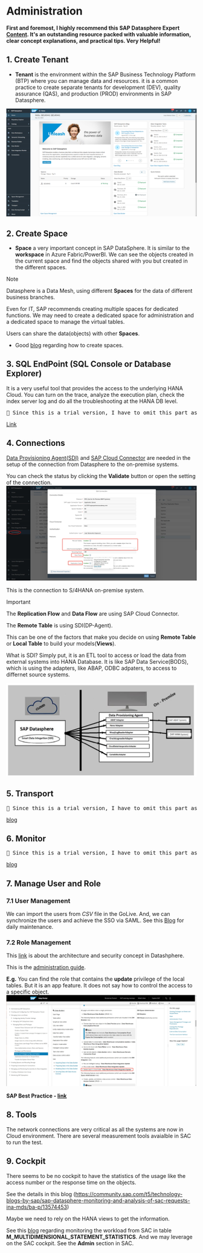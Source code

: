 # Administration

**First and foremost, I highly recommend this SAP Datasphere Expert [Content](https://help.sap.com/docs/SUPPORT_CONTENT/datasphere/4181116697.html). It's an outstanding resource packed with valuable information, clear concept explanations, and practical tips. Very Helpful!** 

## 1. Create Tenant
- **Tenant** is the environment within the SAP Business Technology Platform (BTP) where you can manage data and resources.
it is a common practice to create separate tenants for development (DEV), quality assurance (QAS), and production (PROD) environments in SAP Datasphere.

![alt text](/Admin/images/Space.png)


## 2. Create Space 
- **Space** a very important concept in SAP DataSphere. It is similar to the **workspace** in Azure Fabric/PowerBI. We can see the objects created in the current space and find the objects shared with you but created in the different spaces. 

> [!NOTE]
> Datasphere is a Data Mesh, using different **Spaces** for the data of different business branches. 
> 
> Even for IT, SAP recommends creating multiple spaces for dedicated functions. We may need to create a dedicated space for administration and a dedicated space to manage the virtual tables.
>
> Users can share the data(objects) with other **Spaces**.

- Good [blog](https://community.sap.com/t5/technology-blogs-by-sap/sap-datasphere-space-data-integration-and-data-modeling-best-practices/ba-p/13651889) regarding how to create spaces.


## 3. SQL EndPoint (SQL Console or Database Explorer)
It is a very useful tool that provides the access to the underlying HANA Cloud. You can turn on the trace, analyze the execution plan, check the index server log and do all the troubleshooting at the HANA DB level.

<pre>🚩 Since this is a trial version, I have to omit this part as well. But you can find the details in the below link.</pre>
[Link](https://community.sap.com/t5/technology-blogs-by-members/sap-datasphere-how-to-integrate-open-sql-procedures-in-a-task-chain/ba-p/13860628) 

## 4. Connections

[Data Provisioning Agent(SDI)](https://community.sap.com/t5/technology-blogs-by-members/sap-datasphere-sap-data-provisioning-agent-upgrade/ba-p/13569884) and [SAP Cloud Connector](https://community.sap.com/t5/technology-blogs-by-sap/sap-datasphere-sap-cloud-connector-setup/ba-p/13550570) are needed in the setup of the connection from Datasphere to the on-premise systems.

You can check the status by clicking the **Validate** button or open the setting of the connection.
![alt text](/Admin/images/S4HC.png)

This is the connection to S/4HANA on-premise system.

> [!IMPORTANT]
> The **Replication Flow** and **Data Flow** are using SAP Cloud Connector.
>
> The **Remote Table** is using SDI(DP-Agent).
>
> This can be one of the factors that make you decide on using **Remote Table** or **Local Table** to build your models(**Views**).

What is SDI? Simply put, it is an ETL tool to access or load the data from external systems into HANA Database. It is like SAP Data Service(BODS), which is using the adapters, like ABAP, ODBC adpaters, to access to differnet source systems.

![alt text](/Admin/images/SDA.png)


## 5. Transport

<pre>🚩 Since this is a trial version, I have to omit this part as well. But you can find the details in the below blog</pre>
[blog](https://community.sap.com/t5/technology-blogs-by-members/life-cycle-management-in-sap-datasphere-transporting-content-between/ba-p/13576990)

## 6. Monitor

<pre>🚩 Since this is a trial version, I have to omit this part as well. But you can find the details in the below blog</pre>
[blog](https://community.sap.com/t5/technology-blogs-by-members/performance-monitoring-in-sap-datasphere/ba-p/13860769)

## 7. Manage User and Role

### 7.1 User Management
We can import the users from *CSV* file in the GoLive. And, we can synchronize the users and achieve the SSO via SAML. See this [Blog](https://community.sap.com/t5/technology-blogs-by-members/integrate-sap-data-warehouse-cloud-with-azure-active-directory/ba-p/13480455) for daily maintenance.

### 7.2 Role Management

This [link](https://community.sap.com/t5/technology-blogs-by-members/sap-datasphere-architecture-and-security-concept/ba-p/13702030) is about the architecture and security concept in Datashphere.

This is the [administration guide](https://help.sap.com/docs/SAP_DATASPHERE/9f804b8efa8043539289f42f372c4862/2d8b7d04dcae402f911d119437ce0a74.html).

**E.g.** You can find the role that contains the **update** privilege of the local tables. But it is an app feature. It does not say how to control the access to a specific object. 
![alt text](/Admin/images/Roles.png)

**SAP Best Practice - [link](https://community.sap.com/t5/technology-blogs-by-sap/sap-datasphere-security-amp-data-access-controls-overview/ba-p/13805353)**

## 8. Tools
The network connections are very critical as all the systems are now in Cloud environment. There are several measurement tools avaialble in SAC to run the test.

## 9. Cockpit
There seems to be no cockpit to have the statistics of the usage like the access number or the response time on the objects. 

See the details in this blog (https://community.sap.com/t5/technology-blogs-by-sap/sap-datasphere-monitoring-and-analysis-of-sac-requests-ina-mds/ba-p/13574453)

Maybe we need to rely on the HANA views to get the information. 

See this [blog](https://community.sap.com/t5/technology-blogs-by-members/sap-datasphere-sap-hana-database-monitoring/ba-p/13696750) regarding monitoring the workload from SAC in table **M_MULTIDIMENSIONAL_STATEMENT_STATISTICS**. And we may leverage on the SAC cockpit. See the **Admin** section in SAC.

